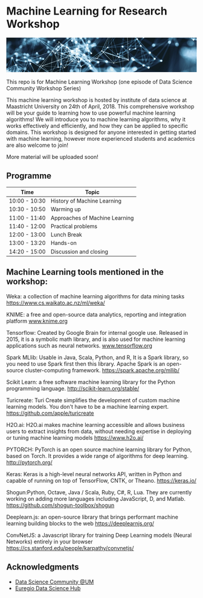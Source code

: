 # Machine Learning for Research Workshop

![](img/ids-net.png)

This repo is for Machine Learning Workshop (one episode of  Data Science Community Workshop Series)

This machine learning workshop is hosted by institute of data science at Maastricht University on 24th of April, 2018. This comprehensive workshop will be your guide to learning how to use powerful machine learning algorithms! We will introduce you to machine learning algorithms, why it works effectively and efficiently, and how they can be applied to specific domains. This workshop is designed for anyone interested in getting started with machine learning, however more experienced students and academics are also welcome to join!

More material will be uploaded soon!

## Programme

| Time| Topic |
|--|--|
| 10:00 - 10:30| History of Machine Learning |
| 10:30 - 10:50| Warming up|
| 11:00 - 11:40| Approaches of Machine Learning|
| 11:40 - 12:00| Practical problems|
| 12:00 - 13:00| Lunch Break|
| 13:00 - 13:20| Hands-on |
| 14:20 - 15:00| Discussion and closing|

## Machine Learning tools mentioned in the workshop:

Weka: a collection of machine learning algorithms for data mining tasks https://www.cs.waikato.ac.nz/ml/weka/ 

KNIME: a free and open-source data analytics, reporting and integration platform 	www.knime.org

Tensorflow: Created by Google Brain for internal google use. Released in 2015, it is a symbolic math library, and is also used for machine learning applications such as neural networks.  www.tensorflow.org

Spark MLlib: Usable in Java, Scala, Python, and R, It is a Spark library, so you need to use Spark first then this library. Apache Spark is an open-source cluster-computing framework. https://spark.apache.org/mllib/ 

Scikit Learn: a free software machine learning library for the Python programming language. http://scikit-learn.org/stable/ 

Turicreate: Turi Create simplifies the development of custom machine learning models. You don't have to be a machine learning expert. https://github.com/apple/turicreate 

H2O.ai: H2O.ai makes machine learning accessible and allows business users to extract insights from data, without needing expertise in deploying or tuning machine learning models https://www.h2o.ai/ 

PYTORCH: PyTorch is an open source machine learning library for Python, based on Torch. It provides a wide range of algorithms for deep learning. http://pytorch.org/ 

Keras: Keras is a high-level neural networks API, written in Python and capable of running on top of TensorFlow, CNTK, or Theano. https://keras.io/

Shogun:Python, Octave, Java / Scala, Ruby, C#, R, Lua. They are currently working on adding more languages including JavaScript, D, and Matlab. https://github.com/shogun-toolbox/shogun 

Deeplearn.js: an open-source library that brings performant machine learning building blocks to the web https://deeplearnjs.org/ 

ConvNetJS: a Javascript library for training Deep Learning models (Neural Networks) entirely in your browser https://cs.stanford.edu/people/karpathy/convnetjs/


## Acknowledgments
- [Data Science Community @UM](https://www.maastrichtuniversity.nl/research/data-science-um/datascience-community)
- [Euregio Data Science Hub](https://arnoan.github.io/eu-dash/)

